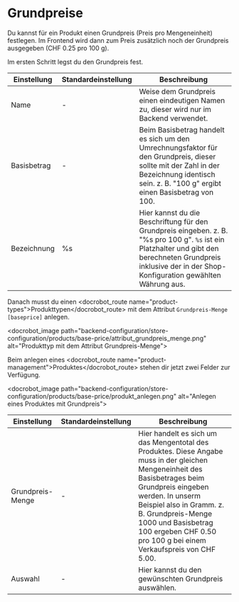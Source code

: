 # Grundpreise

Du kannst für ein Produkt einen Grundpreis (Preis pro Mengeneinheit) festlegen. Im Frontend wird dann zum Preis zusätzlich noch der Grundpreis ausgegeben (CHF 0.25 pro 100 g).

Im ersten Schritt legst du den Grundpreis fest.

<table>
	<thead>
		<tr>
			<th>Einstellung</th>
			<th>Standardeinstellung</th>
			<th>Beschreibung</th>
		</tr>
	</thead>
	<tbody>
		<tr>
			<td>Name</td>
			<td>-</td>
			<td>Weise dem Grundpreis einen eindeutigen Namen zu, dieser wird nur im Backend verwendet.</td>
		</tr>
		<tr>
			<td>Basisbetrag</td>
			<td>-</td>
			<td>Beim Basisbetrag handelt es sich um den Umrechnungsfaktor für den Grundpreis, dieser sollte mit der Zahl in der Bezeichnung identisch sein. z. B. "100 g" ergibt einen Basisbetrag von 100.</td>
		</tr>
		<tr>
			<td>Bezeichnung</td>
			<td>%s</td>
			<td>Hier kannst du die Beschriftung für den Grundpreis eingeben. z. B. "%s pro 100 g". <code>%s</code> ist ein Platzhalter und gibt den berechneten Grundpreis inklusive der in der <docrobot_route name="configuration">Shop-Konfiguration</docrobot_route> gewählten Währung aus.</td>
		</tr>
	</tbody>
</table>

Danach musst du einen <docrobot_route name="product-types">Produkttypen</docrobot_route> mit dem Attribut `Grundpreis-Menge [baseprice]` anlegen.

<docrobot_image path="backend-configuration/store-configuration/products/base-price/attribut_grundpreis_menge.png" alt="Produkttyp mit dem Attribut Grundpreis-Menge">

Beim anlegen eines <docrobot_route name="product-management">Produktes</docrobot_route> stehen dir jetzt zwei Felder zur Verfügung.

<docrobot_image path="backend-configuration/store-configuration/products/base-price/produkt_anlegen.png" alt="Anlegen eines Produktes mit Grundpreis">

<table>
	<thead>
		<tr>
			<th>Einstellung</th>
			<th>Standardeinstellung</th>
			<th>Beschreibung</th>
		</tr>
	</thead>
	<tbody>
		<tr>
			<td>Grundpreis-Menge</td>
			<td>-</td>
			<td>Hier handelt es sich um das Mengentotal des Produktes. Diese Angabe muss in der gleichen Mengeneinheit des Basisbetrages beim Grundpreis eingeben werden. In unserm Beispiel also in Gramm. z. B. Grundpreis-Menge 1000 und Basisbetrag 100 ergeben CHF 0.50 pro 100 g bei einem Verkaufspreis von CHF 5.00.</td>
		</tr>
		<tr>
			<td>Auswahl</td>
			<td>-</td>
			<td>Hier kannst du den gewünschten Grundpreis auswählen.</td>
		</tr>
	</tbody>
</table>